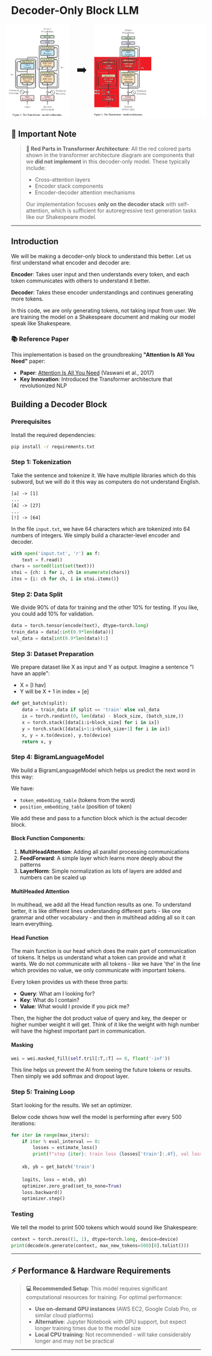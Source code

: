 # Decoder-Only Block LLM

<div align="center" style="display: flex; align-items: center; justify-content: center; gap: 20px;">
  <img src="assets/encoder-decoder-block.png" alt="Image One" width="300" height="250" style="object-fit: cover;"/>
  <span style="font-size: 30px;">➡️</span>
  <img src="assets/decoder-only-block.png" alt="Image Two" width="300" height="250" style="object-fit: cover;"/>
</div>

## 📝 Important Note

> **🔴 Red Parts in Transformer Architecture**: All the red colored parts shown in the transformer architecture diagram are components that we **did not implement** in this decoder-only model. These typically include:
> - Cross-attention layers
> - Encoder stack components  
> - Encoder-decoder attention mechanisms
> 
> Our implementation focuses **only on the decoder stack** with self-attention, which is sufficient for autoregressive text generation tasks like our Shakespeare model.

---

## Introduction

We will be making a decoder-only block to understand this better. Let us first understand what encoder and decoder are:

**Encoder**: Takes user input and then understands every token, and each token communicates with others to understand it better.

**Decoder**: Takes these encoder understandings and continues generating more tokens.

In this code, we are only generating tokens, not taking input from user. We are training the model on a Shakespeare document and making our model speak like Shakespeare.


### 📚 Reference Paper
This implementation is based on the groundbreaking **"Attention Is All You Need"** paper:
- **Paper**: [Attention Is All You Need](https://arxiv.org/abs/1706.03762) (Vaswani et al., 2017)
- **Key Innovation**: Introduced the Transformer architecture that revolutionized NLP


## Building a Decoder Block

### Prerequisites

Install the required dependencies:

```bash
pip install -r requirements.txt
```


### Step 1: Tokenization

Take the sentence and tokenize it. We have multiple libraries which do this subword, but we will do it this way as computers do not understand English.

```
[a] -> [1]
...
[A] -> [27]
...
[!] -> [64]
```

In the file `input.txt`, we have 64 characters which are tokenized into 64 numbers of integers. We simply build a character-level encoder and decoder.

```python
with open('input.txt', 'r') as f:
    text = f.read()
chars = sorted(list(set(text)))
stoi = {ch: i for i, ch in enumerate(chars)}
itos = {i: ch for ch, i in stoi.items()}
```

### Step 2: Data Split

We divide 90% of data for training and the other 10% for testing. If you like, you could add 10% for validation.

```python
data = torch.tensor(encode(text), dtype=torch.long)
train_data = data[:int(0.9*len(data))]
val_data = data[int(0.9*len(data)):]
```

### Step 3: Dataset Preparation

We prepare dataset like X as input and Y as output. Imagine a sentence "I have an apple":
- X = [I hav]
- Y will be X + 1 in index = [e]

```python
def get_batch(split):
    data = train_data if split == 'train' else val_data
    ix = torch.randint(0, len(data) - block_size, (batch_size,))
    x = torch.stack([data[i:i+block_size] for i in ix])
    y = torch.stack([data[i+1:i+block_size+1] for i in ix])
    x, y = x.to(device), y.to(device)
    return x, y
```

### Step 4: BigramLanguageModel

We build a BigramLanguageModel which helps us predict the next word in this way:

We have:
- `token_embedding_table` (tokens from the word)
- `position_embedding_table` (position of token)

We add these and pass to a function block which is the actual decoder block.

#### Block Function Components:

1. **MultiHeadAttention**: Adding all parallel processing communications
2. **FeedForward**: A simple layer which learns more deeply about the patterns
3. **LayerNorm**: Simple normalization as lots of layers are added and numbers can be scaled up

#### MultiHeaded Attention

In multihead, we add all the Head function results as one. To understand better, it is like different lines understanding different parts - like one grammar and other vocabulary - and then in multihead adding all so it can learn everything.

#### Head Function

The main function is our head which does the main part of communication of tokens. It helps us understand what a token can provide and what it wants. We do not communicate with all tokens - like we have 'the' in the line which provides no value, we only communicate with important tokens.

Every token provides us with these three parts:
- **Query**: What am I looking for?
- **Key**: What do I contain?
- **Value**: What would I provide if you pick me?

Then, the higher the dot product value of query and key, the deeper or higher number weight it will get. Think of it like the weight with high number will have the highest important part in communication.

#### Masking

```python
wei = wei.masked_fill(self.tril[:T,:T] == 0, float('-inf'))
```

This line helps us prevent the AI from seeing the future tokens or results. Then simply we add softmax and dropout layer.

### Step 5: Training Loop

Start looking for the results. We set an optimizer.

Below code shows how well the model is performing after every 500 iterations:

```python
for iter in range(max_iters):
    if iter % eval_interval == 0:
        losses = estimate_loss()  
        print(f"step {iter}: train loss {losses['train']:.4f}, val loss {losses['val']:.4f}")
    
    xb, yb = get_batch('train')
    
    logits, loss = m(xb, yb)
    optimizer.zero_grad(set_to_none=True)
    loss.backward()
    optimizer.step()
```

### Testing

We tell the model to print 500 tokens which would sound like Shakespeare:

```python
context = torch.zeros((1, 1), dtype=torch.long, device=device)
print(decode(m.generate(context, max_new_tokens=500)[0].tolist()))
```

---

## ⚡ Performance & Hardware Requirements

> **💻 Recommended Setup**: This model requires significant computational resources for training. For optimal performance:
> - **Use on-demand GPU instances** (AWS EC2, Google Colab Pro, or similar cloud platforms)
> - **Alternative**: Jupyter Notebook with GPU support, but expect longer training times due to the model size
> - **Local CPU training**: Not recommended - will take considerably longer and may not be practical

---


